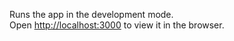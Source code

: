 

Runs the app in the development mode.\
Open [http://localhost:3000](http://localhost:3000) to view it in the browser.

